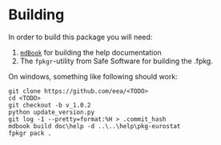 # Building
In order to build this package you will need:

1. [`mdBook`](https://rust-lang.github.io/mdBook/) for building the help documentation
1. The `fpkgr`-utility from Safe Software for building the .fpkg.

On windows, something like following should work:

```
git clone https://github.com/eea/<TODO>
cd <TODO>
git checkout -b v_1.0.2
python update_version.py
git log -1 --pretty=format:%H > .commit_hash
mdbook build doc\help -d ..\..\help\pkg-eurostat
fpkgr pack . 
```


